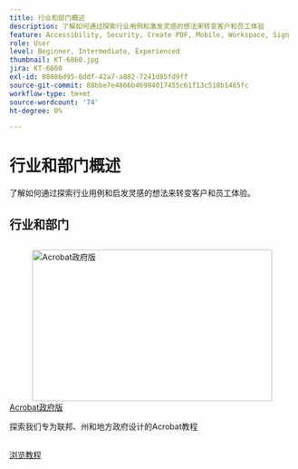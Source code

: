 ```yaml
---
title: 行业和部门概述
description: 了解如何通过探索行业用例和激发灵感的想法来转变客户和员工体验
feature: Accessibility, Security, Create PDF, Mobile, Workspace, Sign
role: User
level: Beginner, Intermediate, Experienced
thumbnail: KT-6860.jpg
jira: KT-6860
exl-id: 08886d95-8ddf-42a7-a802-7241d85fd9ff
source-git-commit: 88bbe7e4866b46984017455c61f13c518b1465fc
workflow-type: tm+mt
source-wordcount: '74'
ht-degree: 0%

---
```


# 行业和部门概述

了解如何通过探索行业用例和启发灵感的想法来转变客户和员工体验。

## 行业和部门

<!-- START CARDS HTML - DO NOT MODIFY BY HAND -->
<div class="columns">
    <div class="column is-half-tablet is-half-desktop is-one-third-widescreen" aria-label="Acrobat for government">
        <div class="card" style="height: 100%; display: flex; flex-direction: column; height: 100%;">
            <div class="card-image">
                <figure class="image x-is-16by9">
                    <a href="https://experienceleague.adobe.com/zh-hans/docs/document-cloud-learn/acrobat-learning/by-industry/gov/gov-overview" title="Acrobat政府版" target="_self" rel="referrer">
                        <img class="is-bordered-r-small" src="https://experienceleague.adobe.com/zh-hans/docs/document-cloud-learn/acrobat-learning/by-industry/media_1abe687622f66d3337ba5f1e48f787f436753c3bc.png?width=400&format=webply&optimize=medium" alt="Acrobat政府版"
                             style="width: 100%; aspect-ratio: 16 / 9; object-fit: cover; overflow: hidden; display: block; margin: auto;">
                    </a>
                </figure>
            </div>
            <div class="card-content is-padded-small" style="display: flex; flex-direction: column; flex-grow: 1; justify-content: space-between;">
                <div class="top-card-content">
                    <p class="headline is-size-6 has-text-weight-bold">
                        <a href="https://experienceleague.adobe.com/zh-hans/docs/document-cloud-learn/acrobat-learning/by-industry/gov/gov-overview" target="_self" rel="referrer" title="Acrobat政府版">Acrobat政府版</a>
                    </p>
                    <p class="is-size-6">探索我们专为联邦、州和地方政府设计的Acrobat教程</p>
                </div>
                <a href="https://experienceleague.adobe.com/zh-hans/docs/document-cloud-learn/acrobat-learning/by-industry/gov/gov-overview" target="_self" rel="referrer" class="spectrum-Button spectrum-Button--outline spectrum-Button--primary spectrum-Button--sizeM" style="align-self: flex-start; margin-top: 1rem;">
                    <span class="spectrum-Button-label has-no-wrap has-text-weight-bold">浏览教程</span>
                </a>
            </div>
        </div>
    </div>
</div>
<!-- END CARDS HTML - DO NOT MODIFY BY HAND -->